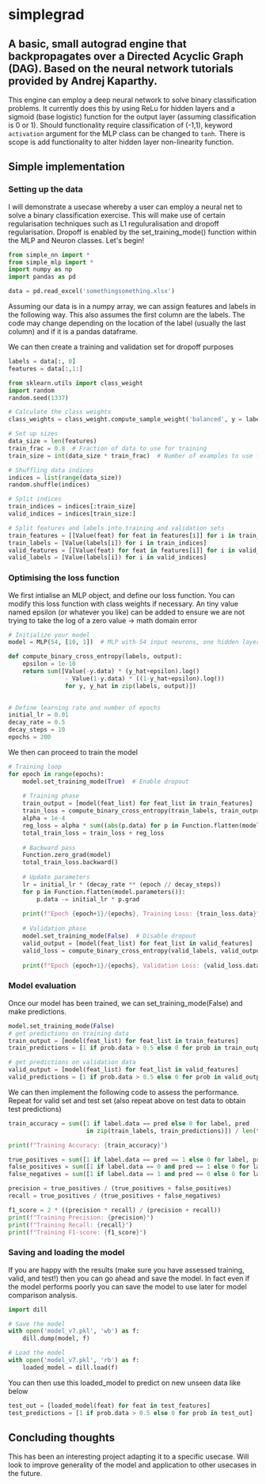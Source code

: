# simplegrad

## A basic, small autograd engine that backpropagates over a Directed Acyclic Graph (DAG). Based on the neural network tutorials provided by Andrej Kaparthy. 

This engine can employ a deep neural network to solve binary classification problems. It currently does this by using ReLu for hidden layers and a sigmoid (base logistic) function for the output layer (assuming classification is 0 or 1). Should functionality require classification of (-1,1), keyword `activation` argument for the MLP class can be changed to `tanh`. There is scope is add functionality to alter hidden layer non-linearity function.

## Simple implementation

### Setting up the data

I will demonstrate a usecase whereby a user can employ a neural net to solve a binary classification exercise. This will make use of certain regularisation techniques such as L1 reguluralisation and dropoff regularisation. Dropoff is enabled by the set_training_mode() function within the MLP and Neuron classes. Let's begin!

```python
from simple_nn import *
from simple_mlp import *
import numpy as np
import pandas as pd

data = pd.read_excel('somethingsomething.xlsx')
```

Assuming our data is in a numpy array, we can assign features and labels in the following way. This also assumes the first column are the labels. The code may change depending on the location of the label (usually the last column) and if it is a pandas dataframe.

We can then create a training and validation set for dropoff purposes

```python
labels = data[:, 0]
features = data[:,1:]

from sklearn.utils import class_weight
import random
random.seed(1337)

# Calculate the class weights
class_weights = class_weight.compute_sample_weight('balanced', y = labels)

# Set up sizes
data_size = len(features)
train_frac = 0.8  # Fraction of data to use for training
train_size = int(data_size * train_frac)  # Number of examples to use for training

# Shuffling data indices
indices = list(range(data_size))
random.shuffle(indices)

# Split indices
train_indices = indices[:train_size]
valid_indices = indices[train_size:]

# Split features and labels into training and validation sets
train_features = [[Value(feat) for feat in features[i]] for i in train_indices]
train_labels = [Value(labels[i]) for i in train_indices]
valid_features = [[Value(feat) for feat in features[i]] for i in valid_indices]
valid_labels = [Value(labels[i]) for i in valid_indices]
```

### Optimising the loss function

We first intialise an MLP object, and define our loss function. You can modify this loss function with class weights if necessary. An tiny value named epsilon (or whatever you like) can be added to ensure we are not trying to take the log of a zero value -> math domain error

```python
# Initialize your model
model = MLP(54, [10, 1])  # MLP with 54 input neurons, one hidden layer of 10 neurons and one output neuron

def compute_binary_cross_entropy(labels, output):
    epsilon = 1e-10
    return sum([Value(-y.data) * (y_hat+epsilon).log() 
                - Value(1-y.data) * ((1-y_hat+epsilon).log()) 
                for y, y_hat in zip(labels, output)])
    

# Define learning rate and number of epochs
initial_lr = 0.01
decay_rate = 0.5
decay_steps = 10
epochs = 200
```

We then can proceed to train the model
```python
# Training loop
for epoch in range(epochs):
    model.set_training_mode(True)  # Enable dropout
    
    # Training phase
    train_output = [model(feat_list) for feat_list in train_features]
    train_loss = compute_binary_cross_entropy(train_labels, train_output)
    alpha = 1e-4
    reg_loss = alpha * sum((abs(p.data) for p in Function.flatten(model.parameters())))
    total_train_loss = train_loss + reg_loss
    
    # Backward pass
    Function.zero_grad(model)
    total_train_loss.backward()
    
    # Update parameters
    lr = initial_lr * (decay_rate ** (epoch // decay_steps))
    for p in Function.flatten(model.parameters()):
        p.data -= initial_lr * p.grad
    
    print(f"Epoch {epoch+1}/{epochs}, Training Loss: {train_loss.data}")
    
    # Validation phase
    model.set_training_mode(False)  # Disable dropout
    valid_output = [model(feat_list) for feat_list in valid_features]
    valid_loss = compute_binary_cross_entropy(valid_labels, valid_output)
    
    print(f"Epoch {epoch+1}/{epochs}, Validation Loss: {valid_loss.data}")
```

### Model evaluation
Once our model has been trained, we can set_training_mode(False) and make predictions. 
```python
model.set_training_mode(False)
# get predictions on training data
train_output = [model(feat_list) for feat_list in train_features]
train_predictions = [1 if prob.data > 0.5 else 0 for prob in train_output]

# get predictions on validation data
valid_output = [model(feat_list) for feat_list in valid_features]
valid_predictions = [1 if prob.data > 0.5 else 0 for prob in valid_output]
```

We can then implement the following code to assess the performance. Repeat for valid set and test set (also repeat above on test data to obtain test predictions)
```python
train_accuracy = sum([1 if label.data == pred else 0 for label, pred 
                      in zip(train_labels, train_predictions)]) / len(train_labels)

print(f"Training Accuracy: {train_accuracy}")

true_positives = sum([1 if label.data == pred == 1 else 0 for label, pred in zip(train_labels, train_predictions)])
false_positives = sum([1 if label.data == 0 and pred == 1 else 0 for label, pred in zip(train_labels, train_predictions)])
false_negatives = sum([1 if label.data == 1 and pred == 0 else 0 for label, pred in zip(train_labels, train_predictions)])

precision = true_positives / (true_positives + false_positives)
recall = true_positives / (true_positives + false_negatives)

f1_score = 2 * ((precision * recall) / (precision + recall))
print(f"Training Precision: {precision}")
print(f"Training Recall: {recall}")
print(f"Training F1-score: {f1_score}")
```

### Saving and loading the model
If you are happy with the results (make sure you have assessed training, valid, and test!) then you can go ahead and save the model. In fact even if the model performs poorly you can save the model to use later for model comparison analysis. 

```python
import dill

# Save the model
with open('model_v7.pkl', 'wb') as f:
    dill.dump(model, f)

# Load the model
with open('model_v7.pkl', 'rb') as f:
    loaded_model = dill.load(f)
```
You can then use this loaded_model to predict on new unseen data like below
```python
test_out = [loaded_model(feat) for feat in test_features]
test_predictions = [1 if prob.data > 0.5 else 0 for prob in test_out]
```

## Concluding thoughts
This has been an interesting project adapting it to a specific usecase. Will look to improve generality of the model and application to other usecases in the future.











